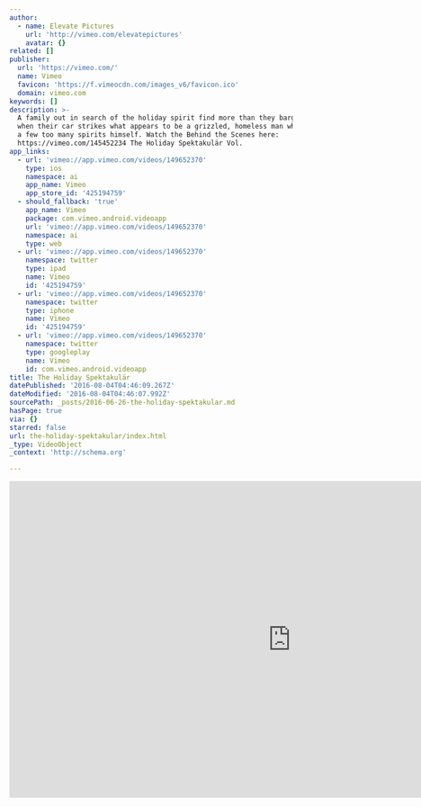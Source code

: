 ```yaml
---
author:
  - name: Elevate Pictures
    url: 'http://vimeo.com/elevatepictures'
    avatar: {}
related: []
publisher:
  url: 'https://vimeo.com/'
  name: Vimeo
  favicon: 'https://f.vimeocdn.com/images_v6/favicon.ico'
  domain: vimeo.com
keywords: []
description: >-
  A family out in search of the holiday spirit find more than they bargained for
  when their car strikes what appears to be a grizzled, homeless man who has had
  a few too many spirits himself. Watch the Behind the Scenes here:
  https://vimeo.com/145452234 The Holiday Spektakulär Vol.
app_links:
  - url: 'vimeo://app.vimeo.com/videos/149652370'
    type: ios
    namespace: ai
    app_name: Vimeo
    app_store_id: '425194759'
  - should_fallback: 'true'
    app_name: Vimeo
    package: com.vimeo.android.videoapp
    url: 'vimeo://app.vimeo.com/videos/149652370'
    namespace: ai
    type: web
  - url: 'vimeo://app.vimeo.com/videos/149652370'
    namespace: twitter
    type: ipad
    name: Vimeo
    id: '425194759'
  - url: 'vimeo://app.vimeo.com/videos/149652370'
    namespace: twitter
    type: iphone
    name: Vimeo
    id: '425194759'
  - url: 'vimeo://app.vimeo.com/videos/149652370'
    namespace: twitter
    type: googleplay
    name: Vimeo
    id: com.vimeo.android.videoapp
title: The Holiday Spektakulär
datePublished: '2016-08-04T04:46:09.267Z'
dateModified: '2016-08-04T04:46:07.992Z'
sourcePath: _posts/2016-06-26-the-holiday-spektakular.md
hasPage: true
via: {}
starred: false
url: the-holiday-spektakular/index.html
_type: VideoObject
_context: 'http://schema.org'

---
```

<iframe src="https://cdn.embedly.com/widgets/media.html?src=https%3A%2F%2Fplayer.vimeo.com%2Fvideo%2F149652370&amp;url=https%3A%2F%2Fvimeo.com%2F149652370&amp;image=http%3A%2F%2Fi.vimeocdn.com%2Fvideo%2F549010491_1280.jpg&amp;key=b7d04c9b404c499eba89ee7072e1c4f7&amp;type=text%2Fhtml&amp;schema=vimeo" width="1000" height="563" scrolling="no" frameborder="0" allowfullscreen="" style=""></iframe>